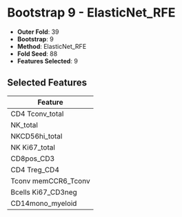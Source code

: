 # Bootstrap 9 - ElasticNet_RFE

- **Outer Fold**: 39
- **Bootstrap**: 9
- **Method**: ElasticNet_RFE
- **Fold Seed**: 88
- **Features Selected**: 9

## Selected Features

| Feature |
|---------|
| CD4 Tconv_total |
| NK_total |
| NKCD56hi_total |
| NK Ki67_total |
| CD8pos_CD3 |
| CD4 Treg_CD4 |
| Tconv memCCR6_Tconv |
| Bcells Ki67_CD3neg |
| CD14mono_myeloid |
